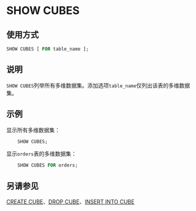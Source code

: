 # SHOW CUBES

## 使用方式

```sql
SHOW CUBES [ FOR table_name ];
```

## 说明

`SHOW CUBES`列举所有多维数据集。添加选项`table_name`仅列出该表的多维数据集。

## 示例

显示所有多维数据集：

```sql
    SHOW CUBES;
```

显示`orders`表的多维数据集：

```sql
    SHOW CUBES FOR orders;
```

## 另请参见

[CREATE CUBE](./create-cube.md)、[DROP CUBE](./drop-cube.md)、[INSERT INTO CUBE](./insert-cube.md)